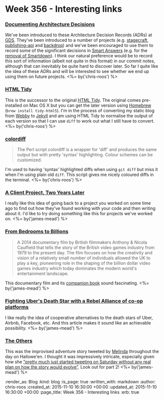 Week 356 - Interesting links
============================

### [Documenting Architecture Decisions](http://thinkrelevance.com/blog/2011/11/15/documenting-architecture-decisions)

We've been introduced to these Architecture Decision Records (ADRs) at [GDS][gds]. They've been introduced to a number of projects (e.g. [stagecraft][stagecraft-github], [publishing-api][publishing-api-github] and [backdrop][backdrop-github]) and we've been encouraged to use them to record some of the significant decisions in [Smart Answers][smart-answers-github] (e.g. for the [removal of Smartdown][smart-answers-pr-2053]). I think our natural preference would be to record this sort of information (albeit not quite in this format) in our commit notes, although that can inevitably be quite hard to discover later. So far I quite like the idea of these ADRs and will be interested to see whether we end up using them on future projects. <%= by('chris-roos') %>


### [HTML Tidy](http://www.html-tidy.org/)

This is the successor to the original [HTML Tidy][w3-html-tidy]. The original comes pre-installed on Mac OS X but you can get the later version using [Homebrew][homebrew] (`brew install tidy-html5`). I'm in the process of converting my static blog from [Webby][webby] to [Jekyll][jekyll] and am using HTML Tidy to normalise the output of each version so that I can use `diff` to work out what I still have to convert. <%= by('chris-roos') %>


### [colordiff](http://www.colordiff.org/)

> The Perl script colordiff is a wrapper for 'diff' and produces the same output but with pretty 'syntax' highlighting. Colour schemes can be customized.

I'm used to having 'syntax' highlighted diffs when using `git diff` but miss it when I'm using plain old `diff`. This script gives me nicely coloured diffs in the terminal. <%= by('chris-roos') %>


### [A Client Project, Two Years Later](https://robots.thoughtbot.com/a-client-project-two-years-later)

I really like this idea of going back to a project you worked on some time ago to find out how they've found working with your code and then writing about it. I'd like to try doing something like this for projects we've worked on. <%= by('james-mead') %>


### [From Bedrooms to Billions](http://www.frombedroomstobillions.com/)

> A 2014 documentary film by British filmmakers Anthony & Nicola Caulfield that tells the story of the British video games industry from 1979 to the present day. The film focuses on how the creativity and vision of a relatively small number of individuals allowed the UK to play a key, pioneering role in the shaping of the billion dollar video games industry which today dominates the modern world's entertainment landscape.

This documentary film and its [companion book](http://readonlymemory.vg/shop/book/britsoft-an-oral-history/) sound fascinating. <%= by('james-mead') %>


### [Fighting Uber's Death Star with a Rebel Alliance of co-op platforms](http://boingboing.net/2015/11/03/fighting-ubers-death-star-wi.html)

I like really the idea of cooperative alternatives to the death stars of Uber, Airbnb, Facebook, etc. And this article makes it sound like an achievable possibility. <%= by('james-mead') %>


### [The Others](https://storify.com/mseckington/the-others)

This was the improvised adventure story tweeted by [Melinda](https://missgeeky.com/) throughout the day on Hallowe'en. I thought it was impressively intricate, especially given how she ["pretty much just started tweeting on Saturday without any real plan on how the story would evolve"](http://missgeeky.com/2015/11/03/the-others-behind-the-scenes/). Look out for part 2! <%= by('james-mead') %>


[backdrop-github]: https://github.com/alphagov/backdrop/tree/master/doc/arch
[gds]: https://www.gov.uk/government/organisations/government-digital-service
[homebrew]: http://brew.sh/
[jekyll]: https://jekyllrb.com/
[publishing-api-github]: https://github.com/alphagov/publishing-api/tree/master/doc/arch
[smart-answers-github]: https://github.com/alphagov/smart-answers
[smart-answers-pr-2053]: https://github.com/alphagov/smart-answers/pull/2053
[stagecraft-github]: https://github.com/alphagov/stagecraft/tree/master/doc/arch
[w3-html-tidy]: http://www.w3.org/People/Raggett/tidy/
[webby]: https://github.com/TwP/webby

:render_as: Blog
:kind: blog
:is_page: true
:written_with: markdown
:author: chris-roos
:created_at: 2015-11-10 16:30:00 +00:00
:updated_at: 2015-11-10 16:30:00 +00:00
:page_title: Week 356 - Interesting links
:erb: true
